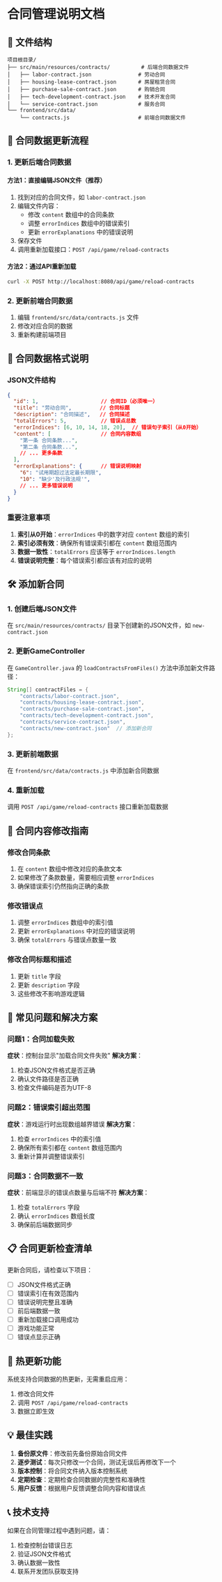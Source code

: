 # 合同管理说明文档

## 📁 文件结构

```
项目根目录/
├── src/main/resources/contracts/          # 后端合同数据文件
│   ├── labor-contract.json               # 劳动合同
│   ├── housing-lease-contract.json       # 房屋租赁合同
│   ├── purchase-sale-contract.json       # 购销合同
│   ├── tech-development-contract.json    # 技术开发合同
│   └── service-contract.json             # 服务合同
└── frontend/src/data/
    └── contracts.js                      # 前端合同数据文件
```

## 🔄 合同数据更新流程

### 1. 更新后端合同数据

#### 方法1：直接编辑JSON文件（推荐）
1. 找到对应的合同文件，如 `labor-contract.json`
2. 编辑文件内容：
   - 修改 `content` 数组中的合同条款
   - 调整 `errorIndices` 数组中的错误索引
   - 更新 `errorExplanations` 中的错误说明
3. 保存文件
4. 调用重新加载接口：`POST /api/game/reload-contracts`

#### 方法2：通过API重新加载
```bash
curl -X POST http://localhost:8080/api/game/reload-contracts
```

### 2. 更新前端合同数据

1. 编辑 `frontend/src/data/contracts.js` 文件
2. 修改对应合同的数据
3. 重新构建前端项目

## 📝 合同数据格式说明

### JSON文件结构
```json
{
  "id": 1,                    // 合同ID（必须唯一）
  "title": "劳动合同",         // 合同标题
  "description": "合同描述",   // 合同描述
  "totalErrors": 5,           // 错误点总数
  "errorIndices": [6, 10, 14, 18, 20],  // 错误句子索引（从0开始）
  "content": [                // 合同内容数组
    "第一条 合同条款...",
    "第二条 合同条款...",
    // ... 更多条款
  ],
  "errorExplanations": {      // 错误说明映射
    "6": "试用期超过法定最长期限",
    "10": "缺少'及行政法规'",
    // ... 更多错误说明
  }
}
```

### 重要注意事项

1. **索引从0开始**：`errorIndices` 中的数字对应 `content` 数组的索引
2. **索引必须有效**：确保所有错误索引都在 `content` 数组范围内
3. **数据一致性**：`totalErrors` 应该等于 `errorIndices.length`
4. **错误说明完整**：每个错误索引都应该有对应的说明

## 🛠️ 添加新合同

### 1. 创建后端JSON文件
在 `src/main/resources/contracts/` 目录下创建新的JSON文件，如 `new-contract.json`

### 2. 更新GameController
在 `GameController.java` 的 `loadContractsFromFiles()` 方法中添加新文件路径：

```java
String[] contractFiles = {
    "contracts/labor-contract.json",
    "contracts/housing-lease-contract.json", 
    "contracts/purchase-sale-contract.json",
    "contracts/tech-development-contract.json",
    "contracts/service-contract.json",
    "contracts/new-contract.json"  // 添加新合同
};
```

### 3. 更新前端数据
在 `frontend/src/data/contracts.js` 中添加新合同数据

### 4. 重新加载
调用 `POST /api/game/reload-contracts` 接口重新加载数据

## 🔧 合同内容修改指南

### 修改合同条款
1. 在 `content` 数组中修改对应的条款文本
2. 如果修改了条款数量，需要相应调整 `errorIndices`
3. 确保错误索引仍然指向正确的条款

### 修改错误点
1. 调整 `errorIndices` 数组中的索引值
2. 更新 `errorExplanations` 中对应的错误说明
3. 确保 `totalErrors` 与错误点数量一致

### 修改合同标题和描述
1. 更新 `title` 字段
2. 更新 `description` 字段
3. 这些修改不影响游戏逻辑

## 🚨 常见问题和解决方案

### 问题1：合同加载失败
**症状**：控制台显示"加载合同文件失败"
**解决方案**：
1. 检查JSON文件格式是否正确
2. 确认文件路径是否正确
3. 检查文件编码是否为UTF-8

### 问题2：错误索引超出范围
**症状**：游戏运行时出现数组越界错误
**解决方案**：
1. 检查 `errorIndices` 中的索引值
2. 确保所有索引都在 `content` 数组范围内
3. 重新计算并调整错误索引

### 问题3：合同数据不一致
**症状**：前端显示的错误点数量与后端不符
**解决方案**：
1. 检查 `totalErrors` 字段
2. 确认 `errorIndices` 数组长度
3. 确保前后端数据同步

## 📋 合同更新检查清单

更新合同后，请检查以下项目：

- [ ] JSON文件格式正确
- [ ] 错误索引在有效范围内
- [ ] 错误说明完整且准确
- [ ] 前后端数据一致
- [ ] 重新加载接口调用成功
- [ ] 游戏功能正常
- [ ] 错误点显示正确

## 🔄 热更新功能

系统支持合同数据的热更新，无需重启应用：

1. 修改合同文件
2. 调用 `POST /api/game/reload-contracts`
3. 数据立即生效

## 💡 最佳实践

1. **备份原文件**：修改前先备份原始合同文件
2. **逐步测试**：每次只修改一个合同，测试无误后再修改下一个
3. **版本控制**：将合同文件纳入版本控制系统
4. **定期检查**：定期检查合同数据的完整性和准确性
5. **用户反馈**：根据用户反馈调整合同内容和错误点

## 📞 技术支持

如果在合同管理过程中遇到问题，请：

1. 检查控制台错误日志
2. 验证JSON文件格式
3. 确认数据一致性
4. 联系开发团队获取支持
